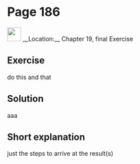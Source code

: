 # Page 186

<img src="/pictures/correction_blue.svg" width="32px"/>
__Location:__ Chapter 19, final Exercise

## Exercise

do this and that

## Solution

aaa

## Short explanation

just the steps to arrive at the result(s)

